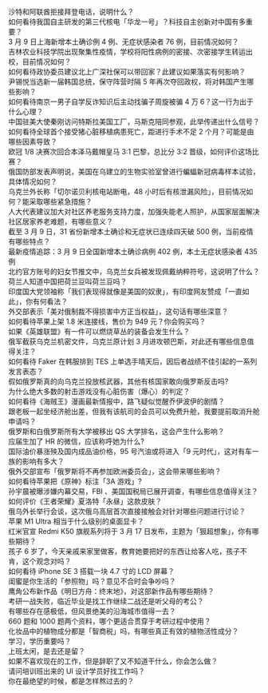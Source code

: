 沙特和阿联酋拒接拜登电话，说明什么？  
如何看待我国自主研发的第三代核电「华龙一号」？科技自主创新对中国有多重要？  
3 月 9 日上海新增本土确诊例 4 例、无症状感染者 76 例，目前情况如何？  
吉林农业科技学院出现聚集性疫情，学校将阳性病例的密接、次密接学生转运出校，目前情况如何？  
如何看待政协委员建议北上广深社保可以带回家？此建议如果落实有何影响？  
尹锡悦当选新一届韩国总统，保守阵营时隔 5 年再次夺回政权，将对韩国产生哪些影响？  
如何看待南京一男子自学反诈知识后主动找骗子周旋被骗 4 万 6？这一行为出于什么心理？  
中国驻美大使秦刚访问特斯拉美国工厂，马斯克陪同参观，此举传递出什么信号？  
如何看待全球首个接受猪心脏移植病患死亡，距进行手术不足 2 个月？可能是由哪些因素导致？  
欧冠 1/8 决赛次回合本泽马戴帽皇马 3:1 巴黎，总比分 3:2 晋级，如何评价这场比赛？  
俄国防部发表声明说，美国在乌建立的生物实验室曾进行蝙蝠新冠病毒样本试验，具体情况如何？  
乌克兰外长称「切尔诺贝利核电站断电，48 小时后有核泄漏风险」，目前情况如何？能采取哪些紧急措施？  
人大代表建议加大对社区养老服务支持力度，加强失能老人照护，从国家层面解决社区居家养老难题，有哪些意义？  
截至 3 月 9 日，31 省份新增本土确诊和无症状已连续四天破 500 例，当前疫情有哪些特点？  
最新疫情追踪：3 月 9 日全国新增本土确诊病例 402 例，本土无症状感染者 435 例  
北约官方账号的妇女节推文中，乌克兰女兵被发现佩戴纳粹符号，这说明了什么？  
荷兰人知道中国把荷兰豆叫荷兰豆吗？  
印度国大党领袖称「我们表现得就像是美国的奴隶」，有印度网友赞成「一直如此」，你有何看法？  
外交部表示「美对俄制裁不得损害中方正当权益」，这句话有哪些深意？  
如何看待苹果上架 1.8 米连接线，售价为 949 元？你会购买吗？  
如果《英雄联盟》有一件可以燃烧草丛的装备会发生什么？  
俄军截获乌克兰机密文件，乌克兰原计划 3 月进攻顿巴斯，对此还有哪些信息值得关注？  
如何看待 Faker 在韩服排到 TES 上单选手晴天后，因后者战绩不佳引起的一系列发言表态？  
假如俄罗斯真的向乌克兰投放核武器，其他有核国家敢向俄罗斯反击吗?  
为什么绝大多数的射击游戏没有心脏伤害（爆心）的判定？  
如何看待《海贼王》漫画最新情报中，路飞疑似觉醒乔伊波伊的剧情？  
跟老板一起坐经济舱出差，但我有该航司的会员可以免费升舱，我要提前取消升舱申请吗？  
俄罗斯和白俄罗斯所有大学被移出 QS 大学排名，这会产生什么影响？  
应届生加了 HR 的微信，应该称呼她为什么?  
国际油价暴涨殃及国内成品油价格，95 号汽油或将进入「9 元时代」，这对有车一族的影响有多大？  
俄外交部宣布「俄罗斯将不再参加欧洲委员会」，这会带来哪些影响？  
如何看待苹果把《原神》标注「3A 游戏」?  
孙宇晨被曝涉嫌内幕交易，FBI 、美国国税局已展开调查，有哪些信息值得关注？  
如何评价《王者荣耀》夏洛特「永昼」这款皮肤？  
俄乌外长举行会谈，这次俄乌高层首次直接接触会对针对哪些问题进行讨论？  
苹果 M1 Ultra 相当于什么级别的桌面显卡？  
红米官宣 Redmi K50 旗舰系列将于 3 月 17 日发布，主题为「狠超想象」，你有哪些期待？  
孩子 6 岁了，今天亲戚来家里做客，教育她要把好的东西让给客人吃，孩子不肯，这个观念对吗？  
如何看待 iPhone SE 3 搭载一块 4.7 寸的 LCD 屏幕？  
闺蜜是你生活的「参照物」吗？意见不合时会争吵吗？  
鹰角公布新作品《明日方舟：终末地》，对这部新作品有哪些期待？  
考研一战失败，临近毕业是找工作继续二战还是听父母的考公？  
有哪些存在感极低，但风景绝美的沿海城市值得一去？  
660 题和 1000 题两个资料，哪个更适合贯穿于考研过程中使用？  
化妆品中的植物成分都是「智商税」吗，有哪些真正有效的植物活性成分？  
学习，学历重要吗？  
上班太闲，是去还是留？  
如果不喜欢现在的工作，但是辞职了又不知道干什么，你会怎么做？  
请问培训班出来的 UI 设计学员好找工作吗？  
你在最绝望的时候，都是怎样熬过去的？  
